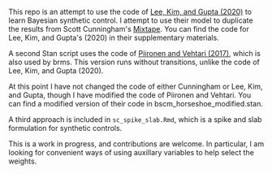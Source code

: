 This repo is an attempt to use the code of [Lee, Kim, and Gupta (2020)](https://journals.sagepub.com/doi/full/10.1177/0022243720936230) to learn Bayesian synthetic control. I attempt to use their model to duplicate the results from Scott Cunningham's [Mixtape](https://mixtape.scunning.com/synthetic-control.html). You can find the code for Lee, Kim, and Gupta's (2020) in their supplementary materials.

A second Stan script uses the code of [Piironen and Vehtari (2017)](https://projecteuclid.org/journals/electronic-journal-of-statistics/volume-11/issue-2/Sparsity-information-and-regularization-in-the-horseshoe-and-other-shrinkage/10.1214/17-EJS1337SI.full), which is also used by brms. This version runs without transitions, unlike the code of Lee, Kim, and Gupta (2020). 

At this point I have not changed the code of either Cunningham or Lee, Kim, and Gupta, though I have modified the code of Piironen and Vehtari. You can find a modified version of their code in bscm_horseshoe_modified.stan. 

A third approach is included in `sc_spike_slab.Rmd`, which is a spike and slab formulation for synthetic controls.

This is a work in progress, and contributions are welcome. In particular, I am looking for convenient ways of using auxillary variables to help select the weights.
